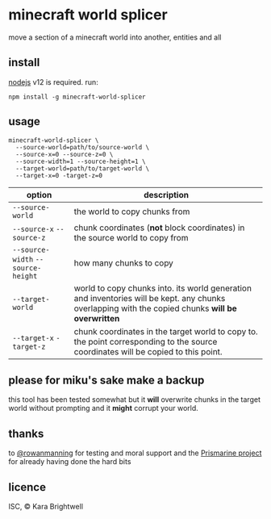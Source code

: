 # minecraft world splicer

move a section of a minecraft world into another, entities and all

## install

[nodejs](https://nodejs.org/) v12 is required. run:

```
npm install -g minecraft-world-splicer
```

## usage

```
minecraft-world-splicer \
  --source-world=path/to/source-world \
  --source-x=0 --source-z=0 \
  --source-width=1 --source-height=1 \
  --target-world=path/to/target-world \
  --target-x=0 -target-z=0
```

| option | description |
|-|-|
| `--source-world` | the world to copy chunks from |
| `--source-x` `--source-z` | chunk coordinates (**not** block coordinates) in the source world to copy from |
| `--source-width` `--source-height` | how many chunks to copy |
| `--target-world` | world to copy chunks into. its world generation and inventories will be kept. any chunks overlapping with the copied chunks **will be overwritten** |
| `--target-x` `-target-z` | chunk coordinates in the target world to copy to. the point corresponding to the source coordinates will be copied to this point. |

## please for miku's sake make a backup

this tool has been tested somewhat but it **will** overwrite chunks in the target world without prompting and it **might** corrupt your world.

## thanks

to [@rowanmanning](https://github.com/rowanmanning) for testing and moral support and the [Prismarine project](https://github.com/prismarinejs/) for already having done the hard bits

## licence

ISC, &copy; Kara Brightwell
